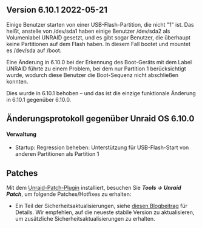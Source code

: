 ## Version 6.10.1 2022-05-21

Einige Benutzer starten von einer USB-Flash-Partition, die nicht "1" ist. Das heißt, anstelle von /dev/sda1 haben einige Benutzer /dev/sda2 als Volumenlabel UNRAID gesetzt, und es gibt sogar Benutzer, die überhaupt keine Partitionen auf dem Flash haben. In diesem Fall bootet und mountet es /dev/sda auf /boot.

Eine Änderung in 6.10.0 bei der Erkennung des Boot-Geräts mit dem Label UNRAID führte zu einem Problem, bei dem nur Partition 1 berücksichtigt wurde, wodurch diese Benutzer die Boot-Sequenz nicht abschließen konnten.

Dies wurde in 6.10.1 behoben – und das ist die einzige funktionale Änderung in 6.10.1 gegenüber 6.10.0.

## Änderungsprotokoll gegenüber Unraid OS 6.10.0

#### Verwaltung

- Startup: Regression beheben: Unterstützung für USB-Flash-Start von anderen Partitionen als Partition 1

## Patches

Mit dem [Unraid-Patch-Plugin](https://forums.unraid.net/topic/185560-unraid-patch-plugin/) installiert, besuchen Sie ***Tools → Unraid Patch***, um folgende Patches/Hotfixes zu erhalten:

- Ein Teil der Sicherheitsaktualisierungen, siehe [diesen Blogbeitrag](https://unraid.net/blog/cvd) für Details. Wir empfehlen, auf die neueste stabile Version zu aktualisieren, um zusätzliche Sicherheitsaktualisierungen zu erhalten.
